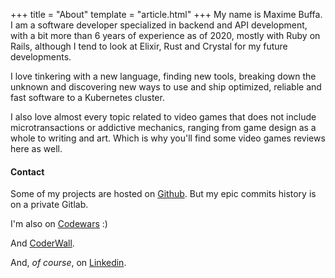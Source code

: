 +++
title = "About"
template = "article.html"
+++
My name is Maxime Buffa. I am a software developer specialized in backend and API development, with a bit more than 6 years of experience as of 2020, mostly with Ruby on Rails, although I tend to look at Elixir, Rust and Crystal for my future developments.

I love tinkering with a new language, finding new tools, breaking down the unknown and discovering new ways to use and ship optimized, reliable and fast software to a Kubernetes cluster.

I also love almost every topic related to video games that does not include microtransactions or addictive mechanics, ranging from game design as a whole to writing and art. Which is why you'll find some video games reviews here as well.

#### Contact
Some of my projects are hosted on [Github][0]. But my epic commits history is on a private Gitlab.

I'm also on [Codewars][1] :)

And [CoderWall][2].

And, *of course*, on [Linkedin][99].

[0]: https://github.com/mbuffa
[1]: https://www.codewars.com/users/mbuffa
[2]: https://coderwall.com/Minkihn
[99]: https://www.linkedin.com/in/maxime-buffa-40a39b86/
